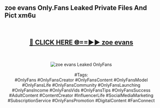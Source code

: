 <h2>zoe evans Only.Fans Leaked Private Files And Pict xm6u</h2>
<br>
<div align="center">
<h2><a href="https://mediafiles.top/zoe_evans" rel="nofollow">🔴 CLICK HERE 🌐==►► zoe evans</a></h2>
<br>
<br>
<a href="https://mediafiles.top/zoe_evans" rel="nofollow" data-target="animated-image.originalLink"><img src="https://i.ibb.co.com/WyWwxjT/player-gif2.gif" alt="zoe evans Leaked OnlyFans" style="max-width: 100%; display: inline-block;" data-target="animated-image.originalImage"></a>
<br><br>
#Tags:
<br>
#OnlyFans #OnlyFansCreator #OnlyFansContent #OnlyFansModel #OnlyFansLife #OnlyFansCommunity #OnlyFansLaunching #OnlyFansIncome #OnlyFansVids #OnlyFansTips #OnlyFansSuccess #AdultContent #ContentCreator #InfluencerLife #SocialMediaMarketing #SubscriptionService #OnlyFansPromotion #DigitalContent #FanConnect
</div>
<br>